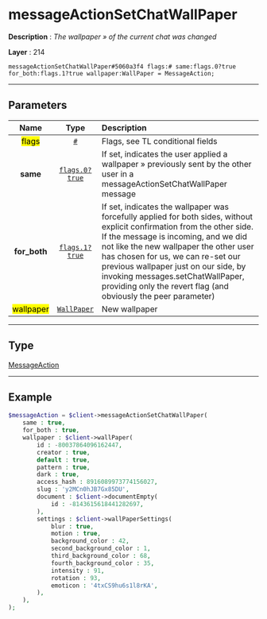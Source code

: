 # messageActionSetChatWallPaper

**Description** : *The wallpaper &raquo; of the current chat was changed*

**Layer** : 214

```tl
messageActionSetChatWallPaper#5060a3f4 flags:# same:flags.0?true for_both:flags.1?true wallpaper:WallPaper = MessageAction;
```

---

## Parameters

| Name | Type | Description |
| :---: | :---: | :--- |
| <mark>flags</mark> | [`#`](type/#) | Flags, see TL conditional fields |
| **same** | [`flags.0?true`](type/true) | If set, indicates the user applied a wallpaper » previously sent by the other user in a messageActionSetChatWallPaper message |
| **for_both** | [`flags.1?true`](type/true) | If set, indicates the wallpaper was forcefully applied for both sides, without explicit confirmation from the other side. If the message is incoming, and we did not like the new wallpaper the other user has chosen for us, we can re-set our previous wallpaper just on our side, by invoking messages.setChatWallPaper, providing only the revert flag (and obviously the peer parameter) |
| <mark>wallpaper</mark> | [`WallPaper`](type/WallPaper) | New wallpaper |

---

## Type

[MessageAction](type/MessageAction)

---

## Example

```php
$messageAction = $client->messageActionSetChatWallPaper(
	same : true,
	for_both : true,
	wallpaper : $client->wallPaper(
		id : -80037864096162447,
		creator : true,
		default : true,
		pattern : true,
		dark : true,
		access_hash : 8916089973774156027,
		slug : 'y2MCn0hJB7Gx85DU',
		document : $client->documentEmpty(
			id : -8143615618441282697,
		),
		settings : $client->wallPaperSettings(
			blur : true,
			motion : true,
			background_color : 42,
			second_background_color : 1,
			third_background_color : 68,
			fourth_background_color : 35,
			intensity : 91,
			rotation : 93,
			emoticon : '4txCS9hu6s1l8rKA',
		),
	),
);
```